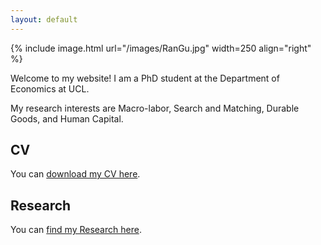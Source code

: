 ```yaml
---
layout: default
---
```


{% include image.html url="/images/RanGu.jpg" width=250 align="right" %}
<br>

Welcome to my website! I am a PhD student at the Department of Economics at UCL.

My research interests are Macro-labor, Search and Matching, Durable Goods, and Human Capital.

## CV
You can [download my CV here](https://www.dropbox.com/s/31xmnqhnidqqq1e/RanCV.pdf?dl=0).

## Research
You can [find my Research here](/research/research/index.html).
